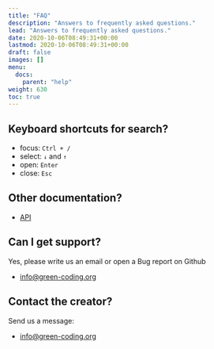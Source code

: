 ```yaml
---
title: "FAQ"
description: "Answers to frequently asked questions."
lead: "Answers to frequently asked questions."
date: 2020-10-06T08:49:31+00:00
lastmod: 2020-10-06T08:49:31+00:00
draft: false
images: []
menu:
  docs:
    parent: "help"
weight: 630
toc: true
---
```



## Keyboard shortcuts for search?

- focus: `Ctrl + /`
- select: `↓` and `↑`
- open: `Enter`
- close: `Esc`

## Other documentation?

- [API](https://api.green-coding.org)

## Can I get support?

Yes, please write us an email or open a Bug report on Github
- [info@green-coding.org](mailto:info@green-coding.org)

## Contact the creator?

Send us a message:

- [info@green-coding.org](mailto:info@green-coding.org)
